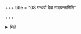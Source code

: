 +++
title = "08 गन्धर्वा देवा मादयन्तामिति"

+++

<details><summary>थिते</summary>

गन्धर्वा देवा मादयन्तामिति माध्यंदिने । गन्धर्वाः पितरो मादयन्तामिति तृतीयसवने ८
</details>
